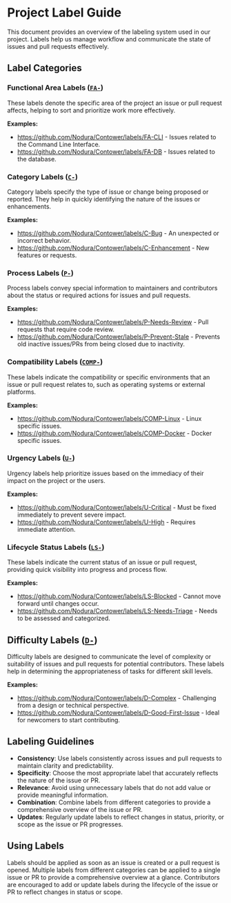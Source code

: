 # Project Label Guide

This document provides an overview of the labeling system used in our project. Labels help us manage workflow and communicate the state of issues and pull requests effectively.

## Label Categories

### Functional Area Labels ([`FA-`][FA])

These labels denote the specific area of the project an issue or pull request affects, helping to sort and prioritize work more effectively.

**Examples:**

-   https://github.com/Nodura/Contower/labels/FA-CLI - Issues related to the Command Line Interface.
-   https://github.com/Nodura/Contower/labels/FA-DB - Issues related to the database.

### Category Labels ([`C-`][C])

Category labels specify the type of issue or change being proposed or reported. They help in quickly identifying the nature of the issues or enhancements.

**Examples:**

-   https://github.com/Nodura/Contower/labels/C-Bug - An unexpected or incorrect behavior.
-   https://github.com/Nodura/Contower/labels/C-Enhancement - New features or requests.

### Process Labels ([`P-`][P])

Process labels convey special information to maintainers and contributors about the status or required actions for issues and pull requests.

**Examples:**

-   https://github.com/Nodura/Contower/labels/P-Needs-Review - Pull requests that require code review.
-   https://github.com/Nodura/Contower/labels/P-Prevent-Stale - Prevents old inactive issues/PRs from being closed due to inactivity.

### Compatibility Labels ([`COMP-`][COMP])

These labels indicate the compatibility or specific environments that an issue or pull request relates to, such as operating systems or external platforms.

**Examples:**

-   https://github.com/Nodura/Contower/labels/COMP-Linux - Linux specific issues.
-   https://github.com/Nodura/Contower/labels/COMP-Docker - Docker specific issues.

### Urgency Labels ([`U-`][U])

Urgency labels help prioritize issues based on the immediacy of their impact on the project or the users.

**Examples:**

-   https://github.com/Nodura/Contower/labels/U-Critical - Must be fixed immediately to prevent severe impact.
-   https://github.com/Nodura/Contower/labels/U-High - Requires immediate attention.

### Lifecycle Status Labels ([`LS-`][LS])

These labels indicate the current status of an issue or pull request, providing quick visibility into progress and process flow.

**Examples:**

-   https://github.com/Nodura/Contower/labels/LS-Blocked - Cannot move forward until changes occur.
-   https://github.com/Nodura/Contower/labels/LS-Needs-Triage - Needs to be assessed and categorized.

## Difficulty Labels ([`D-`][D])

Difficulty labels are designed to communicate the level of complexity or suitability of issues and pull requests for potential contributors. These labels help in determining the appropriateness of tasks for different skill levels.

**Examples:**

-   https://github.com/Nodura/Contower/labels/D-Complex - Challenging from a design or technical perspective.
-   https://github.com/Nodura/Contower/labels/D-Good-First-Issue - Ideal for newcomers to start contributing.

## Labeling Guidelines

-   **Consistency**: Use labels consistently across issues and pull requests to maintain clarity and predictability.
-   **Specificity**: Choose the most appropriate label that accurately reflects the nature of the issue or PR.
-   **Relevance**: Avoid using unnecessary labels that do not add value or provide meaningful information.
-   **Combination**: Combine labels from different categories to provide a comprehensive overview of the issue or PR.
-   **Updates**: Regularly update labels to reflect changes in status, priority, or scope as the issue or PR progresses.

## Using Labels

Labels should be applied as soon as an issue is created or a pull request is opened. Multiple labels from different categories can be applied to a single issue or PR to provide a comprehensive overview at a glance. Contributors are encouraged to add or update labels during the lifecycle of the issue or PR to reflect changes in status or scope.

[FA]: https://github.com/Nodura/Contower/labels?q=FA-
[C]: https://github.com/Nodura/Contower/labels?q=C-
[P]: https://github.com/Nodura/Contower/labels?q=P-
[COMP]: https://github.com/Nodura/Contower/labels?q=COMP-
[U]: https://github.com/Nodura/Contower/labels?q=U-
[LS]: https://github.com/Nodura/Contower/labels?q=LS-
[D]: https://github.com/Nodura/Contower/labels?q=D-

